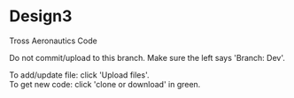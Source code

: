 # Design3
Tross Aeronautics Code

Do not commit/upload to this branch.
Make sure the left says 'Branch: Dev'.

To add/update file: click 'Upload files'.  
To get new code: click 'clone or download' in green.
